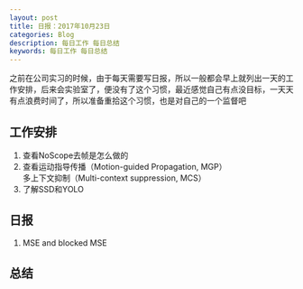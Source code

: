 ```yaml
---
layout: post
title: 日报：2017年10月23日
categories: Blog
description: 每日工作 每日总结 
keywords: 每日工作 每日总结
---
```


之前在公司实习的时候，由于每天需要写日报，所以一般都会早上就列出一天的工作安排，后来会实验室了，便没有了这个习惯，最近感觉自己有点没目标，一天天有点浪费时间了，所以准备重拾这个习惯，也是对自己的一个监督吧

## 工作安排  
1. 查看NoScope去帧是怎么做的
2. 查看运动指导传播（Motion-guided Propagation, MGP）  
多上下文抑制（Multi-context suppression, MCS）  
3. 了解SSD和YOLO

## 日报
1. MSE and blocked MSE

## 总结
